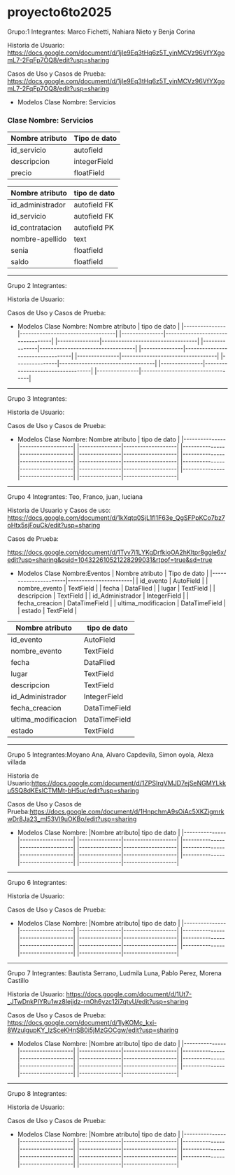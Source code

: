 # proyecto6to2025

Grupo:1
Integrantes: Marco Fichetti, Nahiara Nieto y Benja Corina

Historia de Usuario: https://docs.google.com/document/d/1jIe9Eq3tHq6z5T_yinMCVz96VfYXgomL7-2FqFp7OQ8/edit?usp=sharing

Casos de Uso  y Casos de Prueba: https://docs.google.com/document/d/1jIe9Eq3tHq6z5T_yinMCVz96VfYXgomL7-2FqFp7OQ8/edit?usp=sharing

* Modelos
Clase Nombre: Servicios
### Clase Nombre: Servicios

| Nombre atributo   | Tipo de dato      |
|-------------------|-------------------|
| id_servicio       | autofield         |
| descripcion       | integerField      |
| precio            | floatField        |

Nombre atributo | tipo de dato          |
|---------------|-----------------------|
id_administrador| autofield FK|         |
id_servicio     |  autofield FK         |
id_contratacion |  autofield PK         |
nombre-apellido |  text                 |
senia           |   floatfield          |
saldo           |   floatfield          |






________________________________________________________________________________________________

Grupo 2
Integrantes:

Historia de Usuario:

Casos de Uso  y Casos de Prueba:

* Modelos
Clase Nombre:
Nombre atributo | tipo de dato                     |
|---------------|----------------------------------|
|---------------|----------------------------------|
|---------------|----------------------------------|
|---------------|----------------------------------|
|---------------|----------------------------------|
|---------------|----------------------------------|
|---------------|----------------------------------|
|---------------|----------------------------------|
|---------------|----------------------------------|


________________________________________________________________________________________________

Grupo 3
Integrantes:

Historia de Usuario:

Casos de Uso  y Casos de Prueba:


* Modelos
Clase Nombre:
Nombre atributo | tipo de dato      |
|---------------|-------------------|
|---------------|-------------------|
|---------------|-------------------|
|---------------|-------------------|
|---------------|-------------------|
|---------------|-------------------|
|---------------|-------------------|
|---------------|-------------------|
|---------------|-------------------|
|---------------|-------------------|



_______________________

Grupo 4
Integrantes: Teo, Franco, juan, luciana

Historia de Usuario y Casos de uso:
https://docs.google.com/document/d/1kXqtq0SjL1fl1F63e_QgSFPpKCo7bz7oHtx5sjFouCk/edit?usp=sharing

Casos de Prueba:

https://docs.google.com/document/d/1Tyv7i1LYKgDrfkioOA2hKltpr8ggle6x/edit?usp=sharing&ouid=104322610521228299031&rtpof=true&sd=true


* Modelos
Clase Nombre:Eventos
| Nombre atributo      | Tipo de dato          |
|----------------------|-----------------------|
| id_evento            | AutoField             |
| nombre_evento        | TextField             |
| fecha                | DataFlied             |
| lugar                | TextField             |
| descripcion          | TextField             |
| id_Administrador     | IntegerField          |
| fecha_creacion       | DataTimeField         |
| ultima_modificacion  | DataTimeField         |
| estado               | TextField             |

|Nombre atributo      |  tipo de dato         |
|---------------------|-----------------------
|id_evento            | AutoField             |
| nombre_evento       | TextField             |
| fecha               | DataFlied             |
| lugar               | TextField             |
| descripcion         | TextField             |
| id_Administrador    | IntegerField          |
| fecha_creacion      | DataTimeField         |
| ultima_modificacion | DataTimeField         |
| estado              | TextField             |








________________________________________________________________________________________________

Grupo 5
Integrantes:Moyano Ana, Alvaro Capdevila, Simon oyola, Alexa villada 

Historia de Usuario:https://docs.google.com/document/d/1ZPSIrqVMJD7ejSeNGMYLkku5SQ8dKEsICTMMt-bH5uc/edit?usp=sharing

Casos de Uso  y Casos de Prueba:https://docs.google.com/document/d/1HnpchmA9sOiAc5XKZigmrkwDr8Ja23_ml53VI9uOKBo/edit?usp=sharing


* Modelos
Clase Nombre:
|Nombre atributo|  tipo de dato     |
|---------------|-------------------|
|---------------|-------------------|
|---------------|-------------------|
|---------------|-------------------|
|---------------|-------------------|
|---------------|-------------------|
|---------------|-------------------|
|---------------|-------------------|



________________________________________________________________________________________________

Grupo 6
Integrantes:

Historia de Usuario:

Casos de Uso  y Casos de Prueba:


* Modelos
Clase Nombre:
|Nombre atributo|  tipo de dato     |
|---------------|-------------------|
|---------------|-------------------|
|---------------|-------------------|
|---------------|-------------------|
|---------------|-------------------|
|---------------|-------------------|
|---------------|-------------------|
|---------------|-------------------|




________________________________________________________________________________________________

Grupo 7
Integrantes: Bautista Serrano, Ludmila Luna, Pablo Perez, Morena Castillo 

Historia de Usuario: https://docs.google.com/document/d/1Ut7-_JTwDnkPIYRu1wz8Iejjdz-rnOh6yzc12i7qtvU/edit?usp=sharing

Casos de Uso  y Casos de Prueba: https://docs.google.com/document/d/1lyKOMc_kxi-8WzulgupKY_lzSceKHnSB0i5jMzGOCgw/edit?usp=sharing


* Modelos
Clase Nombre:
|Nombre atributo|  tipo de dato     |
|---------------|-------------------|
|---------------|-------------------|
|---------------|-------------------|
|---------------|-------------------|
|---------------|-------------------|
|---------------|-------------------|
|---------------|-------------------|
|---------------|-------------------|





________________________________________________________________________________________________

Grupo 8
Integrantes:

Historia de Usuario:

Casos de Uso  y Casos de Prueba:

* Modelos
Clase Nombre:
|Nombre atributo|  tipo de dato     |
|---------------|-------------------|
|---------------|-------------------|
|---------------|-------------------|
|---------------|-------------------|
|---------------|-------------------|
|---------------|-------------------|
|---------------|-------------------|
|---------------|-------------------|



